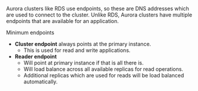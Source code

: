 Aurora clusters like RDS use endpoints, so these are DNS addresses which are used to connect to the cluster. Unlike RDS, Aurora clusters have multiple endpoints that are available for an application.

Minimum endpoints

-   **Cluster endpoint** always points at the primary instance.
    -   This is used for read and write applications.
-   **Reader endpoint**
    -   Will point at primary instance if that is all there is.
    -   Will load balance across all available replicas for read operations.
    -   Additional replicas which are used for reads will be load balanced automatically.